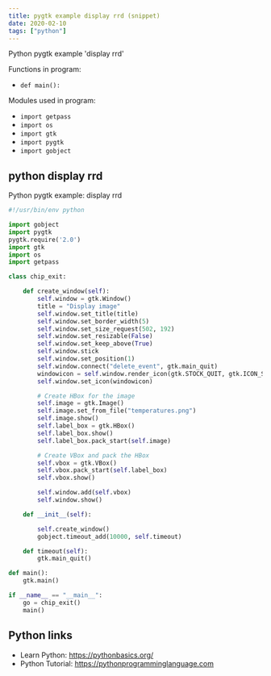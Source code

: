 ```yaml
---
title: pygtk example display rrd (snippet)
date: 2020-02-10
tags: ["python"]
---
```

Python pygtk example 'display rrd'

Functions in program: 
* `def main():`

Modules used in program: 
* `import getpass`
* `import os`
* `import gtk`
* `import pygtk`
* `import gobject`

## python display rrd

Python pygtk example: display rrd

```python
#!/usr/bin/env python

import gobject
import pygtk
pygtk.require('2.0')
import gtk
import os
import getpass

class chip_exit:

    def create_window(self):
        self.window = gtk.Window()
        title = "Display image"
        self.window.set_title(title)
        self.window.set_border_width(5)
        self.window.set_size_request(502, 192)
        self.window.set_resizable(False)
        self.window.set_keep_above(True)
        self.window.stick
        self.window.set_position(1)
        self.window.connect("delete_event", gtk.main_quit)
        windowicon = self.window.render_icon(gtk.STOCK_QUIT, gtk.ICON_SIZE_MENU)
        self.window.set_icon(windowicon)

        # Create HBox for the image
        self.image = gtk.Image()
        self.image.set_from_file("temperatures.png")
        self.image.show()
        self.label_box = gtk.HBox()
        self.label_box.show()
        self.label_box.pack_start(self.image)

        # Create VBox and pack the HBox
        self.vbox = gtk.VBox()
        self.vbox.pack_start(self.label_box)
        self.vbox.show()

        self.window.add(self.vbox)
        self.window.show()

    def __init__(self):

        self.create_window()
        gobject.timeout_add(10000, self.timeout)

    def timeout(self):
        gtk.main_quit()

def main():
    gtk.main()

if __name__ == "__main__":
    go = chip_exit()
    main()


```

## Python links

- Learn Python: https://pythonbasics.org/
- Python Tutorial: https://pythonprogramminglanguage.com
